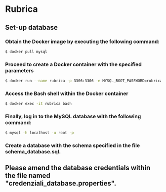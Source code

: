 # Rubrica

## Set-up database

### Obtain the Docker image by executing the following command:

```sh
$ docker pull mysql
```

### Proceed to create a Docker container with the specified parameters

```sh
$ docker run --name rubrica -p 3306:3306 -e MYSQL_ROOT_PASSWORD=rubrica2024 -d mysql:latest
```

### Access the Bash shell within the Docker container

```sh
$ docker exec -it rubrica bash
```

### Finally, log in to the MySQL database with the following command:

```sh
$ mysql -h localhost -u root -p
```

### Create a database with the schema specified in the file schema_database.sql.


## Please amend the database credentials within the file named "credenziali_database.properties".

